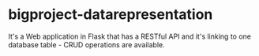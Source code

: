 # bigproject-datarepresentation
It's a Web application in Flask that has a RESTful API and it's linking to one database table - CRUD operations are available.
